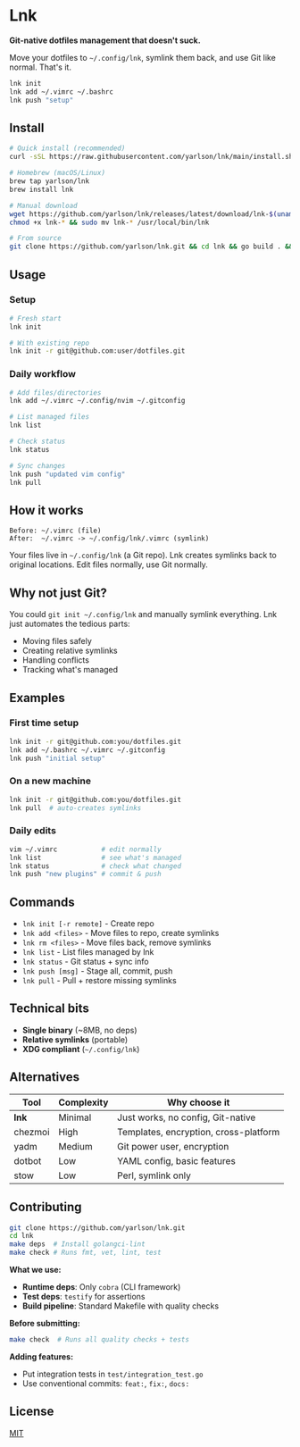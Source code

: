 # Lnk

**Git-native dotfiles management that doesn't suck.**

Move your dotfiles to `~/.config/lnk`, symlink them back, and use Git like normal. That's it.

```bash
lnk init
lnk add ~/.vimrc ~/.bashrc
lnk push "setup"
```

## Install

```bash
# Quick install (recommended)
curl -sSL https://raw.githubusercontent.com/yarlson/lnk/main/install.sh | bash
```

```bash
# Homebrew (macOS/Linux)
brew tap yarlson/lnk
brew install lnk
```

```bash
# Manual download
wget https://github.com/yarlson/lnk/releases/latest/download/lnk-$(uname -s | tr '[:upper:]' '[:lower:]')-amd64
chmod +x lnk-* && sudo mv lnk-* /usr/local/bin/lnk
```

```bash
# From source
git clone https://github.com/yarlson/lnk.git && cd lnk && go build . && sudo mv lnk /usr/local/bin/
```

## Usage

### Setup

```bash
# Fresh start
lnk init

# With existing repo
lnk init -r git@github.com:user/dotfiles.git
```

### Daily workflow

```bash
# Add files/directories
lnk add ~/.vimrc ~/.config/nvim ~/.gitconfig

# List managed files
lnk list

# Check status
lnk status

# Sync changes
lnk push "updated vim config"
lnk pull
```

## How it works

```
Before: ~/.vimrc (file)
After:  ~/.vimrc -> ~/.config/lnk/.vimrc (symlink)
```

Your files live in `~/.config/lnk` (a Git repo). Lnk creates symlinks back to original locations. Edit files normally, use Git normally.

## Why not just Git?

You could `git init ~/.config/lnk` and manually symlink everything. Lnk just automates the tedious parts:

- Moving files safely
- Creating relative symlinks
- Handling conflicts
- Tracking what's managed

## Examples

### First time setup

```bash
lnk init -r git@github.com:you/dotfiles.git
lnk add ~/.bashrc ~/.vimrc ~/.gitconfig
lnk push "initial setup"
```

### On a new machine

```bash
lnk init -r git@github.com:you/dotfiles.git
lnk pull  # auto-creates symlinks
```

### Daily edits

```bash
vim ~/.vimrc           # edit normally
lnk list               # see what's managed
lnk status             # check what changed
lnk push "new plugins" # commit & push
```

## Commands

- `lnk init [-r remote]` - Create repo
- `lnk add <files>` - Move files to repo, create symlinks
- `lnk rm <files>` - Move files back, remove symlinks
- `lnk list` - List files managed by lnk
- `lnk status` - Git status + sync info
- `lnk push [msg]` - Stage all, commit, push
- `lnk pull` - Pull + restore missing symlinks

## Technical bits

- **Single binary** (~8MB, no deps)
- **Relative symlinks** (portable)
- **XDG compliant** (`~/.config/lnk`)

## Alternatives

| Tool    | Complexity | Why choose it                         |
| ------- | ---------- | ------------------------------------- |
| **lnk** | Minimal    | Just works, no config, Git-native     |
| chezmoi | High       | Templates, encryption, cross-platform |
| yadm    | Medium     | Git power user, encryption            |
| dotbot  | Low        | YAML config, basic features           |
| stow    | Low        | Perl, symlink only                    |

## Contributing

```bash
git clone https://github.com/yarlson/lnk.git
cd lnk
make deps  # Install golangci-lint
make check # Runs fmt, vet, lint, test
```

**What we use:**

- **Runtime deps**: Only `cobra` (CLI framework)
- **Test deps**: `testify` for assertions
- **Build pipeline**: Standard Makefile with quality checks

**Before submitting:**

```bash
make check  # Runs all quality checks + tests
```

**Adding features:**

- Put integration tests in `test/integration_test.go`
- Use conventional commits: `feat:`, `fix:`, `docs:`

## License

[MIT](LICENSE)
